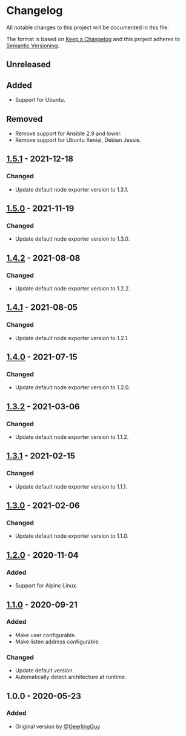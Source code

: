 # Changelog

All notable changes to this project will be documented in this file.

The format is based on [Keep a Changelog](https://keepachangelog.com/en/1.0.0/)
and this project adheres to [Semantic Versioning](https://semver.org/spec/v2.0.0.html).

## Unreleased

## Added

- Support for Ubuntu.

## Removed

- Remove support for Ansible 2.9 and lower.
- Remove support for Ubuntu Xenial, Debian Jessie.

## [1.5.1][1.5.1] - 2021-12-18

### Changed

- Update default node exporter version to 1.3.1.

## [1.5.0][1.5.0] - 2021-11-19

### Changed

- Update default node exporter version to 1.3.0.

## [1.4.2][1.4.2] - 2021-08-08

### Changed

- Update default node exporter version to 1.2.2.

## [1.4.1][1.4.1] - 2021-08-05

### Changed

- Update default node exporter version to 1.2.1.

## [1.4.0][1.4.0] - 2021-07-15

### Changed

- Update default node exporter version to 1.2.0.

## [1.3.2][1.3.2] - 2021-03-06

### Changed

- Update default node exporter version to 1.1.2.

## [1.3.1][1.3.1] - 2021-02-15

### Changed

- Update default node exporter version to 1.1.1.

## [1.3.0][1.3.0] - 2021-02-06

### Changed

- Update default node exporter version to 1.1.0.

## [1.2.0][1.2.0] - 2020-11-04

### Added

- Support for Alpine Linux.

## [1.1.0][1.1.0] - 2020-09-21

### Added

- Make user configurable.
- Make listen address configurable.

### Changed

- Update default version.
- Automatically detect architecture at runtime.

## 1.0.0 - 2020-05-23

### Added

- Original version by [@GeerlingGuy](https://github.com/geerlingguy)

[1.1.0]: https://gitlab.com/radek-sprta/ansible-role-node-exporter/compare/v1.0.0...v1.1.0
[1.2.0]: https://gitlab.com/radek-sprta/ansible-role-node-exporter/compare/v1.1.0...v1.2.0
[1.3.0]: https://gitlab.com/radek-sprta/ansible-role-node-exporter/compare/v1.2.0...v1.3.0
[1.3.1]: https://gitlab.com/radek-sprta/ansible-role-node-exporter/compare/v1.3.0...v1.3.1
[1.3.2]: https://gitlab.com/radek-sprta/ansible-role-node-exporter/compare/v1.3.1...v1.3.2
[1.4.0]: https://gitlab.com/radek-sprta/ansible-role-node-exporter/compare/v1.3.2...v1.4.0
[1.4.1]: https://gitlab.com/radek-sprta/ansible-role-node-exporter/compare/v1.4.0...v1.4.1
[1.4.2]: https://gitlab.com/radek-sprta/ansible-role-node-exporter/compare/v1.4.1...v1.4.2
[1.5.0]: https://gitlab.com/radek-sprta/ansible-role-node-exporter/compare/v1.4.2...v1.5.0
[1.5.1]: https://gitlab.com/radek-sprta/ansible-role-node-exporter/compare/v1.5.0...v1.5.1
